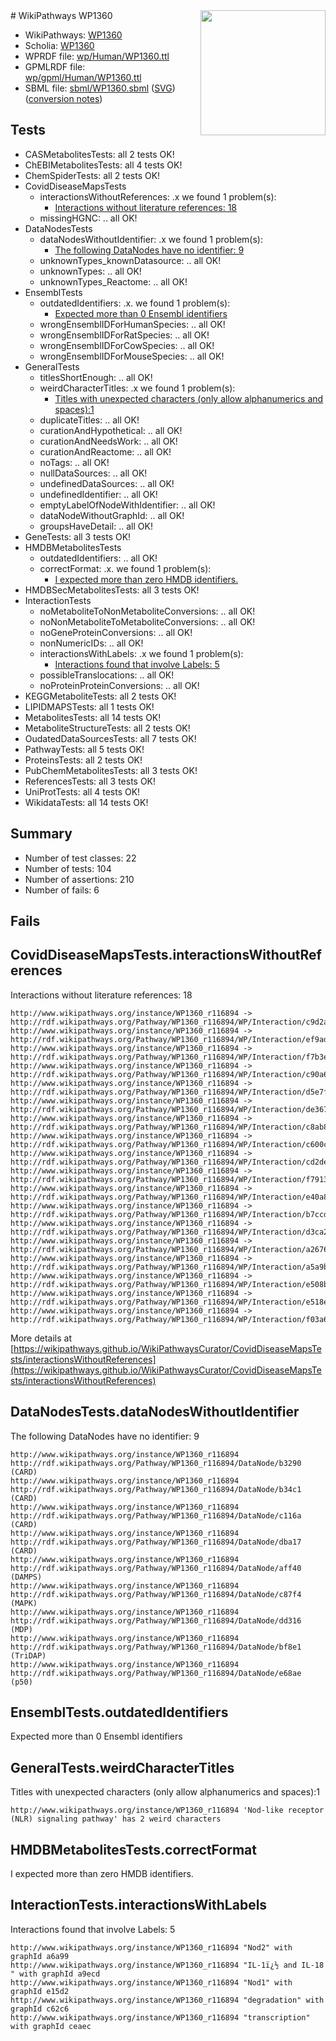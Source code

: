 <img style="float: right; width: 200px" src="../logo.png" />
# WikiPathways WP1360

* WikiPathways: [WP1360](https://identifiers.org/wikipathways:WP1360)
* Scholia: [WP1360](https://scholia.toolforge.org/wikipathways/WP1360)
* WPRDF file: [wp/Human/WP1360.ttl](../wp/Human/WP1360.ttl)
* GPMLRDF file: [wp/gpml/Human/WP1360.ttl](../wp/gpml/Human/WP1360.ttl)
* SBML file: [sbml/WP1360.sbml](../sbml/WP1360.sbml) ([SVG](../sbml/WP1360.svg)) ([conversion notes](../sbml/WP1360.txt))

## Tests
* CASMetabolitesTests: all 2 tests OK!
* ChEBIMetabolitesTests: all 4 tests OK!
* ChemSpiderTests: all 2 tests OK!
* CovidDiseaseMapsTests
    * interactionsWithoutReferences: .x we found 1 problem(s):
        * [Interactions without literature references: 18](#9701cce9)
    * missingHGNC: .. all OK!
* DataNodesTests
    * dataNodesWithoutIdentifier: .x we found 1 problem(s):
        * [The following DataNodes have no identifier: 9](#d2d32fa8)
    * unknownTypes_knownDatasource: .. all OK!
    * unknownTypes: .. all OK!
    * unknownTypes_Reactome: .. all OK!
* EnsemblTests
    * outdatedIdentifiers: .x. we found 1 problem(s):
        * [Expected more than 0 Ensembl identifiers](#f44398b7)
    * wrongEnsemblIDForHumanSpecies: .. all OK!
    * wrongEnsemblIDForRatSpecies: .. all OK!
    * wrongEnsemblIDForCowSpecies: .. all OK!
    * wrongEnsemblIDForMouseSpecies: .. all OK!
* GeneralTests
    * titlesShortEnough: .. all OK!
    * weirdCharacterTitles: .x we found 1 problem(s):
        * [Titles with unexpected characters (only allow alphanumerics and spaces):1](#fda87b3f)
    * duplicateTitles: .. all OK!
    * curationAndHypothetical: .. all OK!
    * curationAndNeedsWork: .. all OK!
    * curationAndReactome: .. all OK!
    * noTags: .. all OK!
    * nullDataSources: .. all OK!
    * undefinedDataSources: .. all OK!
    * undefinedIdentifier: .. all OK!
    * emptyLabelOfNodeWithIdentifier: .. all OK!
    * dataNodeWithoutGraphId: .. all OK!
    * groupsHaveDetail: .. all OK!
* GeneTests: all 3 tests OK!
* HMDBMetabolitesTests
    * outdatedIdentifiers: .. all OK!
    * correctFormat: .x. we found 1 problem(s):
        * [I expected more than zero HMDB identifiers.](#ad154c1e)
* HMDBSecMetabolitesTests: all 3 tests OK!
* InteractionTests
    * noMetaboliteToNonMetaboliteConversions: .. all OK!
    * noNonMetaboliteToMetaboliteConversions: .. all OK!
    * noGeneProteinConversions: .. all OK!
    * nonNumericIDs: .. all OK!
    * interactionsWithLabels: .x we found 1 problem(s):
        * [Interactions found that involve Labels: 5](#630d267c)
    * possibleTranslocations: .. all OK!
    * noProteinProteinConversions: .. all OK!
* KEGGMetaboliteTests: all 2 tests OK!
* LIPIDMAPSTests: all 1 tests OK!
* MetabolitesTests: all 14 tests OK!
* MetaboliteStructureTests: all 2 tests OK!
* OudatedDataSourcesTests: all 7 tests OK!
* PathwayTests: all 5 tests OK!
* ProteinsTests: all 2 tests OK!
* PubChemMetabolitesTests: all 3 tests OK!
* ReferencesTests: all 3 tests OK!
* UniProtTests: all 4 tests OK!
* WikidataTests: all 14 tests OK!


## Summary

* Number of test classes: 22
* Number of tests: 104
* Number of assertions: 210
* Number of fails: 6

## Fails

<a name="9701cce9" />

## CovidDiseaseMapsTests.interactionsWithoutReferences

Interactions without literature references: 18
```
http://www.wikipathways.org/instance/WP1360_r116894 -> http://rdf.wikipathways.org/Pathway/WP1360_r116894/WP/Interaction/c9d2a
http://www.wikipathways.org/instance/WP1360_r116894 -> http://rdf.wikipathways.org/Pathway/WP1360_r116894/WP/Interaction/ef9ad
http://www.wikipathways.org/instance/WP1360_r116894 -> http://rdf.wikipathways.org/Pathway/WP1360_r116894/WP/Interaction/f7b3e
http://www.wikipathways.org/instance/WP1360_r116894 -> http://rdf.wikipathways.org/Pathway/WP1360_r116894/WP/Interaction/c90a6
http://www.wikipathways.org/instance/WP1360_r116894 -> http://rdf.wikipathways.org/Pathway/WP1360_r116894/WP/Interaction/d5e7f
http://www.wikipathways.org/instance/WP1360_r116894 -> http://rdf.wikipathways.org/Pathway/WP1360_r116894/WP/Interaction/de367
http://www.wikipathways.org/instance/WP1360_r116894 -> http://rdf.wikipathways.org/Pathway/WP1360_r116894/WP/Interaction/c8ab8
http://www.wikipathways.org/instance/WP1360_r116894 -> http://rdf.wikipathways.org/Pathway/WP1360_r116894/WP/Interaction/c600c
http://www.wikipathways.org/instance/WP1360_r116894 -> http://rdf.wikipathways.org/Pathway/WP1360_r116894/WP/Interaction/cd2de
http://www.wikipathways.org/instance/WP1360_r116894 -> http://rdf.wikipathways.org/Pathway/WP1360_r116894/WP/Interaction/f7913
http://www.wikipathways.org/instance/WP1360_r116894 -> http://rdf.wikipathways.org/Pathway/WP1360_r116894/WP/Interaction/e40a8
http://www.wikipathways.org/instance/WP1360_r116894 -> http://rdf.wikipathways.org/Pathway/WP1360_r116894/WP/Interaction/b7ccd
http://www.wikipathways.org/instance/WP1360_r116894 -> http://rdf.wikipathways.org/Pathway/WP1360_r116894/WP/Interaction/d3ca2
http://www.wikipathways.org/instance/WP1360_r116894 -> http://rdf.wikipathways.org/Pathway/WP1360_r116894/WP/Interaction/a2676
http://www.wikipathways.org/instance/WP1360_r116894 -> http://rdf.wikipathways.org/Pathway/WP1360_r116894/WP/Interaction/a5a9b
http://www.wikipathways.org/instance/WP1360_r116894 -> http://rdf.wikipathways.org/Pathway/WP1360_r116894/WP/Interaction/e508b
http://www.wikipathways.org/instance/WP1360_r116894 -> http://rdf.wikipathways.org/Pathway/WP1360_r116894/WP/Interaction/e518e
http://www.wikipathways.org/instance/WP1360_r116894 -> http://rdf.wikipathways.org/Pathway/WP1360_r116894/WP/Interaction/f03a6
```

More details at [https://wikipathways.github.io/WikiPathwaysCurator/CovidDiseaseMapsTests/interactionsWithoutReferences](https://wikipathways.github.io/WikiPathwaysCurator/CovidDiseaseMapsTests/interactionsWithoutReferences)

<a name="d2d32fa8" />

## DataNodesTests.dataNodesWithoutIdentifier

The following DataNodes have no identifier: 9
```
http://www.wikipathways.org/instance/WP1360_r116894 http://rdf.wikipathways.org/Pathway/WP1360_r116894/DataNode/b3290 (CARD)
http://www.wikipathways.org/instance/WP1360_r116894 http://rdf.wikipathways.org/Pathway/WP1360_r116894/DataNode/b34c1 (CARD)
http://www.wikipathways.org/instance/WP1360_r116894 http://rdf.wikipathways.org/Pathway/WP1360_r116894/DataNode/c116a (CARD)
http://www.wikipathways.org/instance/WP1360_r116894 http://rdf.wikipathways.org/Pathway/WP1360_r116894/DataNode/dba17 (CARD)
http://www.wikipathways.org/instance/WP1360_r116894 http://rdf.wikipathways.org/Pathway/WP1360_r116894/DataNode/aff40 (DAMPS)
http://www.wikipathways.org/instance/WP1360_r116894 http://rdf.wikipathways.org/Pathway/WP1360_r116894/DataNode/c87f4 (MAPK)
http://www.wikipathways.org/instance/WP1360_r116894 http://rdf.wikipathways.org/Pathway/WP1360_r116894/DataNode/dd316 (MDP)
http://www.wikipathways.org/instance/WP1360_r116894 http://rdf.wikipathways.org/Pathway/WP1360_r116894/DataNode/bf8e1 (TriDAP)
http://www.wikipathways.org/instance/WP1360_r116894 http://rdf.wikipathways.org/Pathway/WP1360_r116894/DataNode/e68ae (p50)
```

<a name="f44398b7" />

## EnsemblTests.outdatedIdentifiers

Expected more than 0 Ensembl identifiers
<a name="fda87b3f" />

## GeneralTests.weirdCharacterTitles

Titles with unexpected characters (only allow alphanumerics and spaces):1
```
http://www.wikipathways.org/instance/WP1360_r116894 'Nod-like receptor (NLR) signaling pathway' has 2 weird characters
```

<a name="ad154c1e" />

## HMDBMetabolitesTests.correctFormat

I expected more than zero HMDB identifiers.
<a name="630d267c" />

## InteractionTests.interactionsWithLabels

Interactions found that involve Labels: 5
```
http://www.wikipathways.org/instance/WP1360_r116894 "Nod2" with graphId a6a99
http://www.wikipathways.org/instance/WP1360_r116894 "IL-1ï¿½ and IL-18
" with graphId a9ecd
http://www.wikipathways.org/instance/WP1360_r116894 "Nod1" with graphId e15d2
http://www.wikipathways.org/instance/WP1360_r116894 "degradation" with graphId c62c6
http://www.wikipathways.org/instance/WP1360_r116894 "transcription" with graphId ceaec
```

